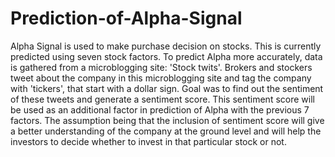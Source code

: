 # Prediction-of-Alpha-Signal
Alpha Signal is used to make purchase decision on stocks. This is currently predicted using seven stock factors. To predict Alpha more accurately, data is gathered from a microblogging site: 'Stock twits'. Brokers and stockers tweet about the company in this microblogging site and tag the company with 'tickers', that start with a dollar sign. Goal was to find out the sentiment of these tweets and generate a sentiment score. This sentiment score will be used as an additional factor in prediction of Alpha with the previous 7 factors. The assumption being that the inclusion of sentiment score will give a better understanding of the company at the ground level and will help the investors to decide whether to invest in that particular stock or not.
